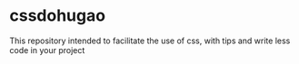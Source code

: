 # cssdohugao
This repository intended to facilitate the use of css, with tips and write less code in your project
